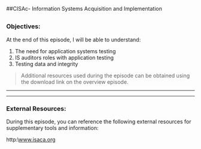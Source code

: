 ##CISAc- Information Systems Acquisition and Implementation
##
### Objectives:

At the end of this episode, I will be able to understand:

1. The need for application systems testing
2. IS auditors roles with application testing
3. Testing data and integrity
	

>Additional resources used during the episode can be obtained using the download link on the overview episode.

-----------------------------------------------------------






-----------------------------------------------------------
### External Resources:

During this episode, you can reference the following external resources for supplementary tools and information:

http:\www.isaca.org
